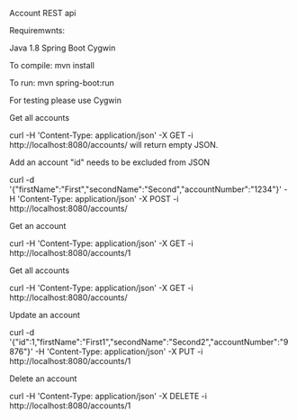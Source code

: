 Account REST api

Requiremwnts:

Java 1.8
Spring Boot
Cygwin

To compile: mvn install

To run: mvn spring-boot:run

For testing please use Cygwin

Get all accounts

curl -H 'Content-Type: application/json' -X GET -i http://localhost:8080/accounts/ will return empty JSON.

Add an account "id" needs to be excluded from JSON

curl -d '{"firstName":"First","secondName":"Second","accountNumber":"1234"}' -H 'Content-Type: application/json' -X POST -i http://localhost:8080/accounts/

Get an account

curl -H 'Content-Type: application/json' -X GET -i http://localhost:8080/accounts/1

Get all accounts

curl -H 'Content-Type: application/json' -X GET -i http://localhost:8080/accounts/

Update an account

curl -d '{"id":1,"firstName":"First1","secondName":"Second2","accountNumber":"9876"}' -H 'Content-Type: application/json' -X PUT -i http://localhost:8080/accounts/1

Delete an account

curl -H 'Content-Type: application/json' -X DELETE -i http://localhost:8080/accounts/1

